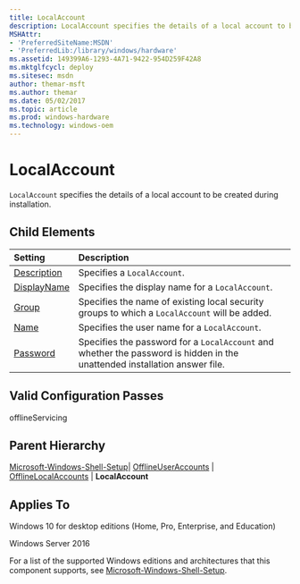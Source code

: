 ```yaml
---
title: LocalAccount
description: LocalAccount specifies the details of a local account to be created during installation.
MSHAttr:
- 'PreferredSiteName:MSDN'
- 'PreferredLib:/library/windows/hardware'
ms.assetid: 149399A6-1293-4A71-9422-954D259F42A8
ms.mktglfcycl: deploy
ms.sitesec: msdn
author: themar-msft
ms.author: themar
ms.date: 05/02/2017
ms.topic: article
ms.prod: windows-hardware
ms.technology: windows-oem
---
```

# LocalAccount

`LocalAccount` specifies the details of a local account to be created during installation.

## Child Elements

| Setting                 | Description                                                                           |
|:------------------------|:--------------------------------------------------------------------------------------|
| [Description](microsoft-windows-shell-setup-offlineuseraccounts-offlinelocalaccounts-localaccount-description.md) | Specifies a <code>LocalAccount</code>. |
| [DisplayName](microsoft-windows-shell-setup-offlineuseraccounts-offlinelocalaccounts-localaccount-displayname.md) | Specifies the display name for a <code>LocalAccount</code>. |
| [Group](microsoft-windows-shell-setup-offlineuseraccounts-offlinelocalaccounts-localaccount-group.md) | Specifies the name of existing local security groups to which a <code>LocalAccount</code> will be added. |
| [Name](microsoft-windows-shell-setup-offlineuseraccounts-offlinelocalaccounts-localaccount-name.md) | Specifies the user name for a <code>LocalAccount</code>. |
| [Password](microsoft-windows-shell-setup-offlineuseraccounts-offlinelocalaccounts-localaccount-password.md) | Specifies the password for a <code>LocalAccount</code> and whether the password is hidden in the unattended installation answer file. |

## Valid Configuration Passes

offlineServicing

## Parent Hierarchy

[Microsoft-Windows-Shell-Setup](microsoft-windows-shell-setup.md)| [OfflineUserAccounts](microsoft-windows-shell-setup-offlineuseraccounts.md) | [OfflineLocalAccounts](microsoft-windows-shell-setup-offlineuseraccounts-offlinelocalaccounts.md) | **LocalAccount**

## Applies To

Windows 10 for desktop editions (Home, Pro, Enterprise, and Education)

Windows Server 2016

For a list of the supported Windows editions and architectures that this component supports, see [Microsoft-Windows-Shell-Setup](microsoft-windows-shell-setup.md).
